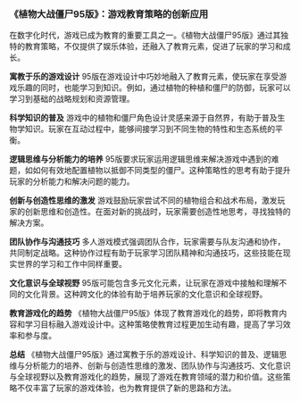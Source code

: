 ### 《植物大战僵尸95版》：游戏教育策略的创新应用

在数字化时代，游戏已成为教育的重要工具之一。《植物大战僵尸95版》通过其独特的教育策略，不仅提供了娱乐体验，还融入了教育元素，促进了玩家的学习和成长。

**寓教于乐的游戏设计**
95版在游戏设计中巧妙地融入了教育元素，使玩家在享受游戏乐趣的同时，也能学习到知识。例如，通过植物的种植和僵尸的防御，玩家可以学习到基础的战略规划和资源管理。

**科学知识的普及**
游戏中的植物和僵尸角色设计灵感来源于自然界，有助于普及生物学知识。玩家在互动过程中，能够间接学习到不同生物的特性和生态系统的平衡。

**逻辑思维与分析能力的培养**
95版要求玩家运用逻辑思维来解决游戏中遇到的难题，如如何有效地配置植物以抵御不同类型的僵尸。这种策略性的思考有助于提升玩家的分析能力和解决问题的能力。

**创新与创造性思维的激发**
游戏鼓励玩家尝试不同的植物组合和战术布局，激发玩家的创新思维和创造性。在面对新的挑战时，玩家需要创造性地思考，寻找独特的解决方案。

**团队协作与沟通技巧**
多人游戏模式强调团队合作，玩家需要与队友沟通和协作，共同制定战略。这种协作过程有助于玩家学习团队精神和沟通技巧，这些技能在现实世界的学习和工作中同样重要。

**文化意识与全球视野**
95版可能包含多元文化元素，让玩家在游戏中接触和理解不同的文化背景。这种跨文化的体验有助于培养玩家的文化意识和全球视野。

**教育游戏化的趋势**
《植物大战僵尸95版》体现了教育游戏化的趋势，即将教育内容和学习目标融入游戏设计中。这种策略使教育过程更加生动有趣，提高了学习效率和参与度。

**总结**
《植物大战僵尸95版》通过寓教于乐的游戏设计、科学知识的普及、逻辑思维与分析能力的培养、创新与创造性思维的激发、团队协作与沟通技巧、文化意识与全球视野以及教育游戏化的趋势，展现了游戏在教育领域的潜力和价值。这些策略不仅丰富了玩家的游戏体验，也为教育提供了新的思路和方法。